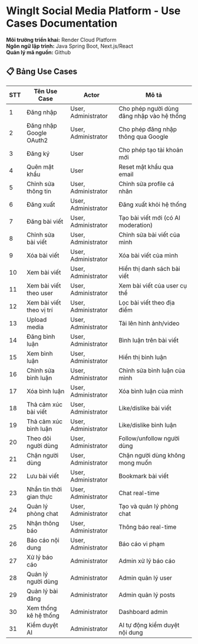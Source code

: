 # WingIt Social Media Platform - Use Cases Documentation

**Môi trường triển khai:** Render Cloud Platform  
**Ngôn ngữ lập trình:** Java Spring Boot, Next.js/React  
**Quản lý mã nguồn:** Github

## 📋 Bảng Use Cases

| STT | Tên Use Case | Actor | Mô tả |
|-----|--------------|-------|-------|
| 1 | Đăng nhập | User, Administrator | Cho phép người dùng đăng nhập vào hệ thống |
| 2 | Đăng nhập Google OAuth2 | User, Administrator | Cho phép đăng nhập thông qua Google |
| 3 | Đăng ký | User | Cho phép tạo tài khoản mới |
| 4 | Quên mật khẩu | User | Reset mật khẩu qua email |
| 5 | Chỉnh sửa thông tin | User, Administrator | Chỉnh sửa profile cá nhân |
| 6 | Đăng xuất | User, Administrator | Đăng xuất khỏi hệ thống |
| 7 | Đăng bài viết | User, Administrator | Tạo bài viết mới (có AI moderation) |
| 8 | Chỉnh sửa bài viết | User, Administrator | Chỉnh sửa bài viết của mình |
| 9 | Xóa bài viết | User, Administrator | Xóa bài viết của mình |
| 10 | Xem bài viết | User, Administrator | Hiển thị danh sách bài viết |
| 11 | Xem bài viết theo user | User, Administrator | Xem bài viết của user cụ thể |
| 12 | Xem bài viết theo vị trí | User, Administrator | Lọc bài viết theo địa điểm |
| 13 | Upload media | User, Administrator | Tải lên hình ảnh/video |
| 14 | Đăng bình luận | User, Administrator | Bình luận trên bài viết |
| 15 | Xem bình luận | User, Administrator | Hiển thị bình luận |
| 16 | Chỉnh sửa bình luận | User, Administrator | Chỉnh sửa bình luận của mình |
| 17 | Xóa bình luận | User, Administrator | Xóa bình luận của mình |
| 18 | Thả cảm xúc bài viết | User, Administrator | Like/dislike bài viết |
| 19 | Thả cảm xúc bình luận | User, Administrator | Like/dislike bình luận |
| 20 | Theo dõi người dùng | User, Administrator | Follow/unfollow người dùng |
| 21 | Chặn người dùng | User, Administrator | Chặn người dùng không mong muốn |
| 22 | Lưu bài viết | User, Administrator | Bookmark bài viết |
| 23 | Nhắn tin thời gian thực | User, Administrator | Chat real-time |
| 24 | Quản lý phòng chat | User, Administrator | Tạo và quản lý phòng chat |
| 25 | Nhận thông báo | User, Administrator | Thông báo real-time |
| 26 | Báo cáo nội dung | User, Administrator | Báo cáo vi phạm |
| 27 | Xử lý báo cáo | Administrator | Admin xử lý báo cáo |
| 28 | Quản lý người dùng | Administrator | Admin quản lý user |
| 29 | Quản lý bài đăng | Administrator | Admin quản lý posts |
| 30 | Xem thống kê hệ thống | Administrator | Dashboard admin |
| 31 | Kiểm duyệt AI | Administrator | AI tự động kiểm duyệt nội dung |
